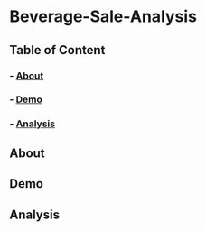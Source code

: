 # Beverage-Sale-Analysis
## Table of Content
### - [About](#About)
### - [Demo](#Demo)
### - [Analysis ](#Analysis)

## About

## Demo

## Analysis





